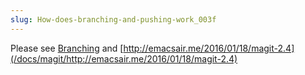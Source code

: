 ```yaml
---
slug: How-does-branching-and-pushing-work_003f
---
```


Please see [Branching](/docs/magit/Branching) and [http://emacsair.me/2016/01/18/magit-2.4](/docs/magit/http://emacsair.me/2016/01/18/magit-2.4)
